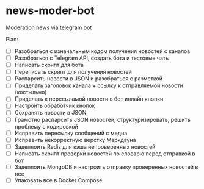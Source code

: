 # news-moder-bot
Moderation news via telegram bot


Plan:
- [ ] Разобраться с изначальным кодом получения новостей с каналов
- [ ] Разобраться с Telegram API, создать бота и тестовые чаты
- [ ] Написать скрипт для бота
- [ ] Переписать скрипт для получения новостей
- [ ] Распарсить новости в JSON и разобраться с разметкой
- [ ] Приделать заголовок канала + ссылку к отправляемой новости (костыльно)
- [ ] Приделать к пересыламой новости в бот инлайн кнопки
- [ ] Настроить обработчик кнопок
- [ ] Сохранять новости в JSON
- [ ] Грамотно распарсить JSON новостей, структуризировать, решить проблему с кодировкой
- [ ] Исправить пересылку сообщений с медиа
- [ ] Исправить некорректную верстку Маркдауна
- [ ] Задеплоить Redis для кэша непроверенных новостей
- [ ] Написать скрипт проверки новостей по словарю перед отправкой в бот
- [ ] Задеплоить MongoDB и настроить отправку проверенных новостей в нее
- [ ] Упаковать все в Docker Compose
